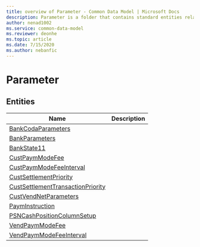 ```yaml
---
title: overview of Parameter - Common Data Model | Microsoft Docs
description: Parameter is a folder that contains standard entities related to the Common Data Model.
author: nenad1002
ms.service: common-data-model
ms.reviewer: deonhe
ms.topic: article
ms.date: 7/15/2020
ms.author: nebanfic
---
```


# Parameter


## Entities

|Name|Description|
|---|---|
|[BankCodaParameters](BankCodaParameters.md)||
|[BankParameters](BankParameters.md)||
|[BankState11](BankState11.md)||
|[CustPaymModeFee](CustPaymModeFee.md)||
|[CustPaymModeFeeInterval](CustPaymModeFeeInterval.md)||
|[CustSettlementPriority](CustSettlementPriority.md)||
|[CustSettlementTransactionPriority](CustSettlementTransactionPriority.md)||
|[CustVendNetParameters](CustVendNetParameters.md)||
|[PaymInstruction](PaymInstruction.md)||
|[PSNCashPositionColumnSetup](PSNCashPositionColumnSetup.md)||
|[VendPaymModeFee](VendPaymModeFee.md)||
|[VendPaymModeFeeInterval](VendPaymModeFeeInterval.md)||
